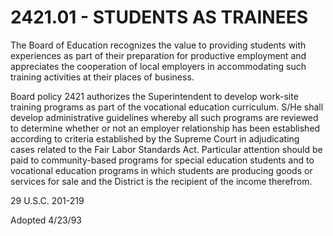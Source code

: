 2421.01 - STUDENTS AS TRAINEES
==============================

The Board of Education recognizes the value to providing students with
experiences as part of their preparation for productive employment and
appreciates the cooperation of local employers in accommodating such
training activities at their places of business.

Board policy 2421 authorizes the Superintendent to develop work-site
training programs as part of the vocational education curriculum. S/He
shall develop administrative guidelines whereby all such programs are
reviewed to determine whether or not an employer relationship has been
established according to criteria established by the Supreme Court in
adjudicating cases related to the Fair Labor Standards Act. Particular
attention should be paid to community-based programs for special
education students and to vocational education programs in which
students are producing goods or services for sale and the District is
the recipient of the income therefrom.

29 U.S.C. 201-219

Adopted 4/23/93
